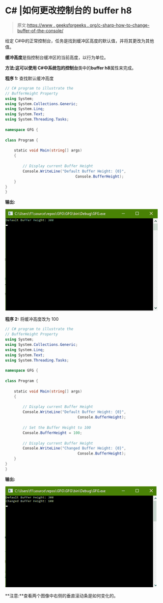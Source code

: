 # C# |如何更改控制台的 buffer h8

> 原文:[https://www . geeksforgeeks . org/c-sharp-how-to-change-buffer-of-the-console/](https://www.geeksforgeeks.org/c-sharp-how-to-change-bufferheight-of-the-console/)

给定 C#中的正常控制台，任务是找到缓冲区高度的默认值，并将其更改为其他值。

**缓冲高度**是指控制台缓冲区的当前高度，以行为单位。

**方法:**这可以使用 C#中系统包的**控制台**类中的**buffer h8**属性来完成。

**程序 1:** 查找默认缓冲高度

```cs
// C# program to illustrate the
// BufferHeight Property
using System;
using System.Collections.Generic;
using System.Linq;
using System.Text;
using System.Threading.Tasks;

namespace GFG {

class Program {

    static void Main(string[] args)
    {

        // Display current Buffer Height
        Console.WriteLine("Default Buffer Height: {0}",
                                Console.BufferHeight);
    }
}
}
```

**输出:**

![](img/86b904de14fc6edd16e6582d56871b86.png)

**程序 2:** 将缓冲高度改为 100

```cs
// C# program to illustrate the
// BufferHeight Property
using System;
using System.Collections.Generic;
using System.Linq;
using System.Text;
using System.Threading.Tasks;

namespace GFG {

class Program {

    static void Main(string[] args)
    {

        // Display current Buffer Height
        Console.WriteLine("Default Buffer Height: {0}",
                                 Console.BufferHeight);

        // Set the Buffer Height to 100
        Console.BufferHeight = 100;

        // Display current Buffer Height
        Console.WriteLine("Changed Buffer Height: {0}",
                                 Console.BufferHeight);
    }
}
}
```

**输出:**

![](img/65571919f6277e82154759609cb62cc3.png)

**注意:**查看两个图像中右侧的垂直滚动条是如何变化的。
